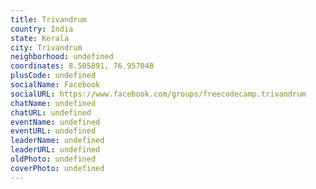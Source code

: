 ```yaml
---
title: Trivandrum
country: India
state: Kerala
city: Trivandrum
neighborhood: undefined
coordinates: 8.505891, 76.957048
plusCode: undefined
socialName: Facebook
socialURL: https://www.facebook.com/groups/freecodecamp.trivandrum
chatName: undefined
chatURL: undefined
eventName: undefined
eventURL: undefined
leaderName: undefined
leaderURL: undefined
oldPhoto: undefined
coverPhoto: undefined
---
```

